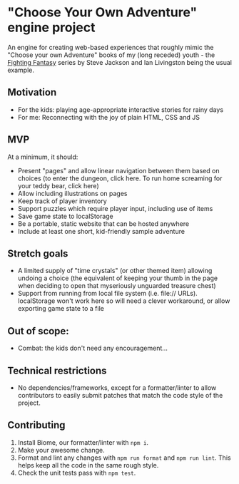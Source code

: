 # "Choose Your Own Adventure" engine project

An engine for creating web-based experiences that roughly mimic the "Choose your own Adventure" books of my (long receded) youth - the [Fighting Fantasy](https://www.fightingfantasy.com/) series by Steve Jackson and Ian Livingston being the usual example.

## Motivation

- For the kids: playing age-appropriate interactive stories for rainy days
- For me: Reconnecting with the joy of plain HTML, CSS and JS

## MVP

At a minimum, it should:

- Present "pages" and allow linear navigation between them based on choices (to enter the dungeon, click here. To run home screaming for your teddy bear, click here)
- Allow including illustrations on pages
- Keep track of player inventory
- Support puzzles which require player input, including use of items
- Save game state to localStorage
- Be a portable, static website that can be hosted anywhere
- Include at least one short, kid-friendly sample adventure

## Stretch goals

- A limited supply of "time crystals" (or other themed item) allowing undoing a choice (the equivalent of keeping your thumb in the page when deciding to open that myseriously unguarded treasure chest)
- Support from running from local file system (i.e. file:// URLs). localStorage won't work here so will need a clever workaround, or allow exporting game state to a file

## Out of scope:

- Combat: the kids don't need any encouragement…

## Technical restrictions

- No dependencies/frameworks, except for a formatter/linter to allow contributors to easily submit patches that match the code style of the project.

## Contributing

1. Install Biome, our formatter/linter with `npm i`.
2. Make your awesome change.
3. Format and lint any changes with `npm run format` and `npm run lint`. This helps keep all the code in the same rough style.
4. Check the unit tests pass with `npm test`.
